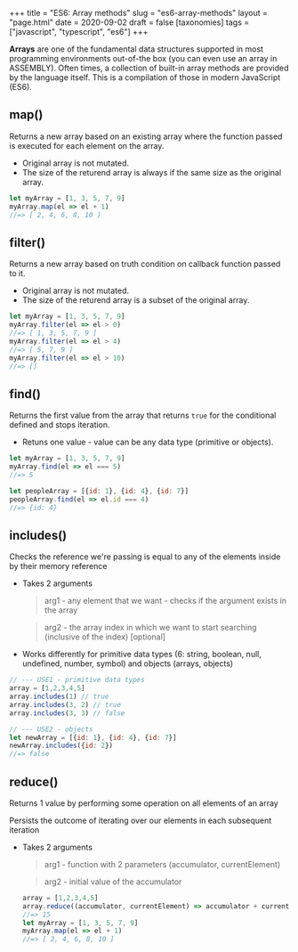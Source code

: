 +++
title = "ES6: Array methods"
slug = "es6-array-methods"
layout = "page.html"
date = 2020-09-02
draft = false
[taxonomies]
tags = ["javascript", "typescript", "es6"]
+++

**Arrays** are one of the fundamental data structures supported in most programming environments out-of-the box (you can even use an array in ASSEMBLY). Often times, a collection of built-in array methods are provided by the language itself. This is a compilation of those in modern JavaScript (ES6).

## **map()**

Returns a new array based on an existing array where the function passed is executed for each element on the array.
- Original array is not mutated.
- The size of the returend array is always if the same size as the original array.

```js
let myArray = [1, 3, 5, 7, 9]
myArray.map(el => el + 1)
//=> [ 2, 4, 6, 8, 10 ]
```
## **filter()**

Returns a new array based on truth condition on callback function passed to it.

- Original array is not mutated.
- The size of the returend array is a subset of the original array.

```js
let myArray = [1, 3, 5, 7, 9]
myArray.filter(el => el > 0)
//=> [ 1, 3, 5, 7, 9 ]
myArray.filter(el => el > 4)
//=> [ 5, 7, 9 ]
myArray.filter(el => el > 10)
//=> []
```
## **find()**

Returns the first value from the array that returns `true` for the conditional defined and stops iteration.

- Retuns one value - value can be any data type (primitive or objects).

```js
let myArray = [1, 3, 5, 7, 9]
myArray.find(el => el === 5)
//=> 5

let peopleArray = [{id: 1}, {id: 4}, {id: 7}]
peopleArray.find(el => el.id === 4)
//=> {id: 4}
```

## **includes()**

Checks the reference we're passing is equal to any of the elements inside by their memory reference

- Takes 2 arguments
    > arg1 - any element that we want - checks if the argument exists in the array

    > arg2 - the array index in which we want to start searching (inclusive of the index) [optional]

- Works differently for primitive data types (6: string, boolean, null, undefined, number, symbol) and objects (arrays, objects)


```js
// --- USE1 - primitive data types
array = [1,2,3,4,5]
array.includes(1) // true
array.includes(3, 2) // true
array.includes(3, 3) // false

// --- USE2 - objects
let newArray = [{id: 1}, {id: 4}, {id: 7}]
newArray.includes({id: 2})
//=> false
```

## **reduce()**

Returns 1 value by performing some operation on all elements of an array

Persists the outcome of iterating over our elements in each subsequent iteration

- Takes 2 arguments
    > arg1 - function with 2 parameters (accumulator, currentElement)

    > arg2 - initial value of the accumulator

    ```js
    array = [1,2,3,4,5]
    array.reduce((accumulator, currentElement) => accumulator + currentElement, 0)
    //=> 15
    let myArray = [1, 3, 5, 7, 9]
    myArray.map(el => el + 1)
    //=> [ 2, 4, 6, 8, 10 ]
    ```